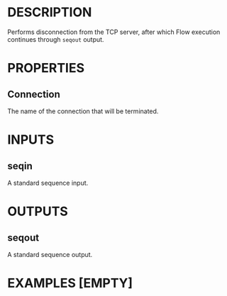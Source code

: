 # DESCRIPTION

Performs disconnection from the TCP server, after which Flow execution continues through `seqout` output.

# PROPERTIES

## Connection

The name of the connection that will be terminated.

# INPUTS

## seqin

A standard sequence input.

# OUTPUTS

## seqout

A standard sequence output.

# EXAMPLES [EMPTY]
